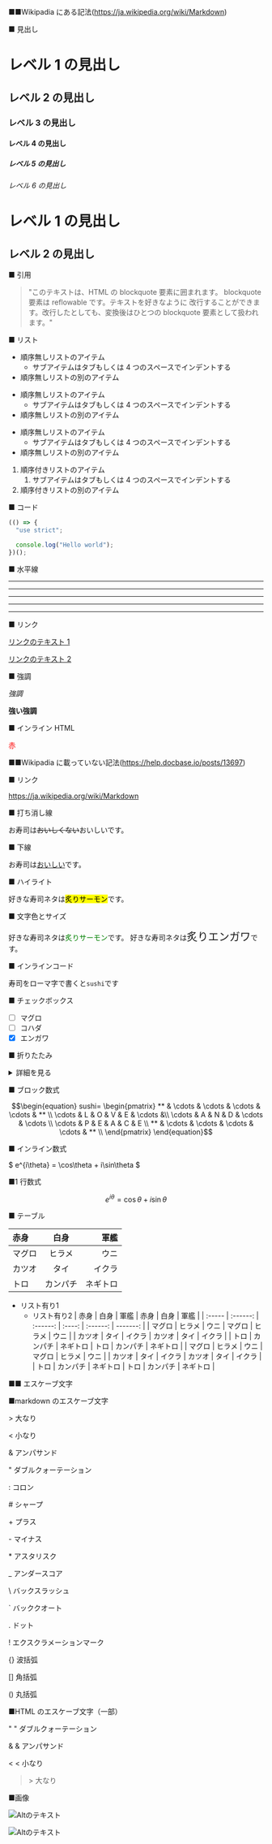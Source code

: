 ■■Wikipadia にある記法(https://ja.wikipedia.org/wiki/Markdown)

■ 見出し

# レベル 1 の見出し

## レベル 2 の見出し

### レベル 3 の見出し

#### レベル 4 の見出し

##### レベル 5 の見出し

###### レベル 6 の見出し

レベル 1 の見出し
=

レベル 2 の見出し
-

■ 引用

> "このテキストは、HTML の blockquote 要素に囲まれます。
> blockquote 要素は reflowable です。テキストを好きなように
> 改行することができます。改行したとしても、変換後はひとつの
> blockquote 要素として扱われます。"

■ リスト

* 順序無しリストのアイテム
  * サブアイテムはタブもしくは 4 つのスペースでインデントする
* 順序無しリストの別のアイテム

+ 順序無しリストのアイテム
  + サブアイテムはタブもしくは 4 つのスペースでインデントする
+ 順序無しリストの別のアイテム

- 順序無しリストのアイテム
  - サブアイテムはタブもしくは 4 つのスペースでインデントする
- 順序無しリストの別のアイテム

1. 順序付きリストのアイテム
   1. サブアイテムはタブもしくは 4 つのスペースでインデントする
2. 順序付きリストの別のアイテム

■ コード

```javascript
(() => {
  "use strict";

  console.log("Hello world");
})();
```

■ 水平線

* * *

***

*****

- - -

---------------------------------------

■ リンク

[リンクのテキスト 1](https://ja.wikipedia.org/wiki/Markdown "リンクのタイトル1")

[リンクのテキスト 2][#レベル2の見出し]

[#レベル2の見出し]: https://ja.wikipedia.org/wiki/Markdown "リンクのタイトル2"

■ 強調

_強調_

**強い強調**

■ インライン HTML

<font color="red">赤</font>

■■Wikipadia に載っていない記法(https://help.docbase.io/posts/13697)

■ リンク

<https://ja.wikipedia.org/wiki/Markdown>

■ 打ち消し線

お寿司は~~おいしくない~~おいしいです。

■ 下線

お寿司は<u>おいしい</u>です。

■ ハイライト

好きな寿司ネタは<mark>炙りサーモン</mark>です。

■ 文字色とサイズ

好きな寿司ネタは<span style="color:green;">炙りサーモン</span>です。
好きな寿司ネタは<span style="font-size:150%;">炙りエンガワ</span>です。

■ インラインコード

寿司をローマ字で書くと`sushi`です

■ チェックボックス

- [ ] マグロ
- [ ] コハダ
- [x] エンガワ

■ 折りたたみ

<details><summary>詳細を見る</summary><div>

- 寿司
  - エンガワ
  - 炙りサーモン
  </div></details>

■ ブロック数式

```math
\begin{equation}
sushi=
\begin{pmatrix}
** & \cdots & \cdots & \cdots & \cdots & ** \\
\cdots & L & O & V & E & \cdots &\\
\cdots & A & N & D & \cdots & \cdots \\
\cdots & P & E & A & C & E \\
** & \cdots & \cdots & \cdots & \cdots & ** \\
\end{pmatrix}
\end{equation}
```

■ インライン数式

$ e^{i\theta} = \cos\theta + i\sin\theta $

■1 行数式

$$ e^{i\theta} = \cos\theta + i\sin\theta $$

■ テーブル

| 赤身   |   白身   |     軍艦 |
| :----- | :------: | -------: |
| マグロ |  ヒラメ  |     ウニ |
| カツオ |   タイ   |   イクラ |
| トロ   | カンパチ | ネギトロ |

- リスト有り1
  - リスト有り2
     | 赤身   |   白身   |     軍艦 | 赤身   |   白身   |     軍艦 |
     | :----- | :------: | :------: | :----: | :------: | -------: |
     | マグロ |  ヒラメ  |     ウニ | マグロ |  ヒラメ  |     ウニ |
     | カツオ |   タイ   |   イクラ | カツオ |   タイ   |   イクラ |
     | トロ   | カンパチ | ネギトロ | トロ   | カンパチ | ネギトロ |
     | マグロ |  ヒラメ  |     ウニ | マグロ |  ヒラメ  |     ウニ |
     | カツオ |   タイ   |   イクラ | カツオ |   タイ   |   イクラ |
     | トロ   | カンパチ | ネギトロ | トロ   | カンパチ | ネギトロ |

■■ エスケーブ文字

■markdown のエスケーブ文字

\> 大なり

\< 小なり

\& アンパサンド

\" ダブルクォーテーション

\: コロン

\# シャープ

\+ プラス

\- マイナス

\* アスタリスク

\_ アンダースコア

\\ バックスラッシュ

\` バッククオート

\. ドット

\! エクスクラメーションマーク

\{\} 波括弧

\[\] 角括弧

\(\) 丸括弧

■HTML のエスケーブ文字（一部）

" &quot; ダブルクォーテーション

& &amp; アンパサンド

< &lt; 小なり

> &gt; 大なり

■画像

![Altのテキスト](/favicon.ico)

![Altのテキスト](/favicon.ico "タイトル")